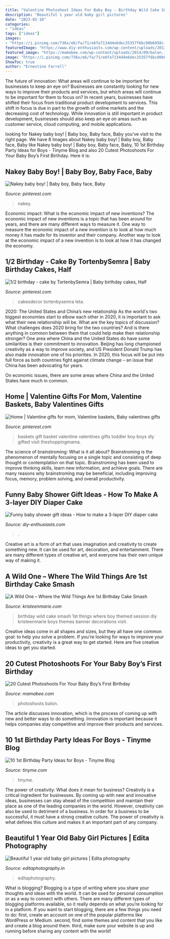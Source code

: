 ```yaml
---
title: "Valentine Photoshoot Ideas For Baby Boy - Birthday Wild Cake Smash 1st Things Where Boy Themed Session Diy Kristeenmarie Boys Themes Banner Decorations Visit"
description: "Beautiful 1 year old baby girl pictures"
date: "2023-02-18"
categories:
- "ideas"
tags: ["ideas"]
images:
- "https://i.pinimg.com/736x/e6/fa/71/e6fa7134d4e6dec25357f6bc80b6858c--valentine-baskets-kids-valentines.jpg"
featuredImage: "https://www.diy-enthusiasts.com/wp-content/uploads/2013/06/baby-shower-gift-ideas-diaper-cake-baby-girl-lollipops-shoes-decorative-items.jpg"
featured_image: "https://mamabee.com/wp-content/uploads/2014/09/balon.jpg"
image: "https://i.pinimg.com/736x/e6/fa/71/e6fa7134d4e6dec25357f6bc80b6858c--valentine-baskets-kids-valentines.jpg"
ShowToc: true
author: "Ernestine Farrell"
---
```



The future of innovation: What areas will continue to be important for businesses to keep an eye on?
Businesses are constantly looking for new ways to improve their products and services, but which areas will continue to be important for them to focus on? In recent years, businesses have shifted their focus from traditional product development to services. This shift in focus is due in part to the growth of online markets and the decreasing cost of technology. While innovation is still important in product development, businesses should also keep an eye on areas such as customer service, cloud computing, and mobile applications.

	

		
looking for Nakey baby boy! | Baby boy, Baby face, Baby you've visit to the right page. We have 8 Images about Nakey baby boy! | Baby boy, Baby face, Baby like Nakey baby boy! | Baby boy, Baby face, Baby, 10 1st Birthday Party Ideas for Boys - Tinyme Blog and also 20 Cutest Photoshoots For Your Baby Boy’s First Birthday. Here it is:
		
    
## Nakey Baby Boy! | Baby Boy, Baby Face, Baby

<img loading=lazy src="https://i.pinimg.com/736x/20/78/93/207893d1aff5bdc2ee8b9585fb6f9804.jpg" onerror="this.onerror=null;this.src='https://tse3.mm.bing.net/th?id=OIP.heaalsKHL7KAZR7k1kIYrQHaLH&amp;pid=15.1';" alt="Nakey baby boy! | Baby boy, Baby face, Baby">

_Source: pinterest.com_

>nakey. 

	

Economic impact: What is the economic impact of new inventions?
The economic impact of new inventions is a topic that has been around for years, and there are many different ways to measure it. One way to measure the economic impact of a new invention is to look at how much money it has made for its inventor and their company. Another way to look at the economic impact of a new invention is to look at how it has changed the economy.

    
## 1/2 Birthday - Cake By TortenbySemra | Baby Birthday Cakes, Half

<img loading=lazy src="https://i.pinimg.com/736x/ec/7a/ae/ec7aae217c8f54eff18a68e5fa6a097d.jpg" onerror="this.onerror=null;this.src='https://tse1.mm.bing.net/th?id=OIP.VSW3snTkJczzk3FQo68qmgHaJ4&amp;pid=15.1';" alt="1/2 birthday - cake by TortenbySemra | Baby birthday cakes, Half">

_Source: pinterest.com_

>cakesdecor tortenbysemra leta. 

	

2020: The United States and China’s new relationship
As the world's two biggest economies start to elbow each other in 2020, it is important to ask what their new relationship will be. What are the key topics of discussion? What challenges does 2020 bring for the two countries? And is there anything in common between them that could help make their relationship stronger?
One area where China and the United States do have some similarities is their commitment to innovation. Beijing has long championed creativity as a way to improve society, and US President Donald Trump has also made innovation one of his priorities. In 2020, this focus will be put into full force as both countries fight against climate change – an issue that China has been advocating for years.

On economic issues, there are some areas where China and the United States have much in common.

    
## Home | Valentine Gifts For Mom, Valentine Baskets, Baby Valentines Gifts

<img loading=lazy src="https://i.pinimg.com/736x/e6/fa/71/e6fa7134d4e6dec25357f6bc80b6858c--valentine-baskets-kids-valentines.jpg" onerror="this.onerror=null;this.src='https://tse2.mm.bing.net/th?id=OIP.ZPYMnyN5nsO67S9gCI5iTAHaLL&amp;pid=15.1';" alt="Home | Valentine gifts for mom, Valentine baskets, Baby valentines gifts">

_Source: pinterest.com_

>baskets gift basket valentine valentines gifts toddler boy boys diy gifted visit theshoppingmama. 

	

The science of brainstroming: What is it all about?
Brainstroming is the phenomenon of mentally focusing on a single topic and consisting of deep thought or contemplation on that topic. Brainstroming has been used to improve thinking skills, learn new information, and achieve goals. There are many reasons why brainstroming may be beneficial, including improving focus, memory, problem solving, and overall productivity.

    
## Funny Baby Shower Gift Ideas - How To Make A 3-layer DIY Diaper Cake

<img loading=lazy src="https://www.diy-enthusiasts.com/wp-content/uploads/2013/06/baby-shower-gift-ideas-diaper-cake-baby-girl-lollipops-shoes-decorative-items.jpg" onerror="this.onerror=null;this.src='https://tse4.mm.bing.net/th?id=OIP.uVa0LPsqy3ZsEhY6i2A2xgHaLH&amp;pid=15.1';" alt="Funny baby shower gift ideas - How to make a 3-layer DIY diaper cake">

_Source: diy-enthusiasts.com_

>. 

	

Creative art is a form of art that uses imagination and creativity to create something new. It can be used for art, decoration, and entertainment. There are many different types of creative art, and everyone has their own unique way of making it.

    
## A Wild One – Where The Wild Things Are 1st Birthday Cake Smash

<img loading=lazy src="http://kristeenmarie.com/photography/blog/wp-content/uploads/2016/10/2016-10-20_0006.jpg" onerror="this.onerror=null;this.src='https://tse2.mm.bing.net/th?id=OIP.MTAQN3yOAbhucWHXEmD9wwHaLx&amp;pid=15.1';" alt="A Wild One – Where the Wild Things Are 1st Birthday Cake Smash">

_Source: kristeenmarie.com_

>birthday wild cake smash 1st things where boy themed session diy kristeenmarie boys themes banner decorations visit. 

	

Creative ideas come in all shapes and sizes, but they all have one common goal: to help you solve a problem. If you're looking for ways to improve your productivity, creativity is a great way to get started. Here are five creative ideas to get you started.

    
## 20 Cutest Photoshoots For Your Baby Boy’s First Birthday

<img loading=lazy src="https://mamabee.com/wp-content/uploads/2014/09/balon.jpg" onerror="this.onerror=null;this.src='https://tse1.mm.bing.net/th?id=OIP.vqSWMp_8QSzJKZru4a984QHaLG&amp;pid=15.1';" alt="20 Cutest Photoshoots For Your Baby Boy’s First Birthday">

_Source: mamabee.com_

>photoshoots balon. 

	

The article discusses innovation, which is the process of coming up with new and better ways to do something. Innovation is important because it helps companies stay competitive and improve their products and services.

    
## 10 1st Birthday Party Ideas For Boys - Tinyme Blog

<img loading=lazy src="https://www.tinyme.com/blog/wp-content/uploads/10-1st-birthday-party-ideas-for-boys/10-1st-Birthday-Party-Ideas-for-Boys-1.jpg" onerror="this.onerror=null;this.src='https://tse4.mm.bing.net/th?id=OIP.1kHzk0fs6C5dvvbpsW19iwHaLJ&amp;pid=15.1';" alt="10 1st Birthday Party Ideas for Boys - Tinyme Blog">

_Source: tinyme.com_

>tinyme. 

	

The power of creativity: What does it mean for business?
Creativity is a critical ingredient for businesses. By coming up with new and innovative ideas, businesses can stay ahead of the competition and maintain their place as one of the leading companies in the world. However, creativity can also be used to detriment of a business. In order for a business to be successful, it must have a strong creative culture. The power of creativity is what defines this culture and makes it an important part of any company.

    
## Beautiful 1 Year Old Baby Girl Pictures | Edita Photography

<img loading=lazy src="https://editaphotography.in/blog/wp-content/uploads/2018/02/Arti_baby_photo_shoot_105.jpg" onerror="this.onerror=null;this.src='https://tse3.mm.bing.net/th?id=OIP.OabQGFvQd_yv6Ee-rVNX3AHaE8&amp;pid=15.1';" alt="Beautiful 1 year old baby girl pictures | Edita photography">

_Source: editaphotography.in_

>editaphotography. 

	

What is blogging?
Blogging is a type of writing where you share your thoughts and ideas with the world. It can be used for personal consumption or as a way to connect with others. There are many different types of blogging platforms available, so it really depends on what you’re looking for in a platform. If you want to start blogging, there are a few things you need to do: first, create an account on one of the popular platforms like WordPress or Medium. second, find some themes and content that you like and create a blog around them. third, make sure your website is up and running before sharing any content with the world!

